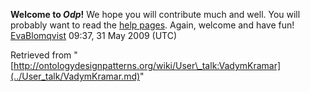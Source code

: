 __Welcome to _Odp_!__ We hope you will contribute much and well. 
You will probably want to read the [help pages](http://ontologydesignpatterns.org/wiki/Help:Contents "Help:Contents"). Again, welcome and have fun! [EvaBlomqvist](../User/EvaBlomqvist.md "User:EvaBlomqvist") 09:37, 31 May 2009 (UTC)





Retrieved from "[http://ontologydesignpatterns.org/wiki/User\_talk:VadymKramar](../User_talk/VadymKramar.md)"